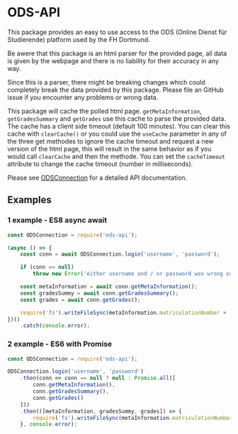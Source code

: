 # ODS-API

This package provides an easy to use access to the ODS (Online Dienst für Studierende) platform used by the FH Dortmund.

Be awere that this package is an html parser for the provided page, all data is given by the webpage and there is no liability for their accuracy in any way.

Since this is a parser, there might be breaking changes which could completely break the data provided by this package. Please file an GitHub issue if you encounter any problems or wrong data.

This package will cache the polled html page. `getMetaInformation`, `getGradesSummary` and `getGrades` use this cache to parse the provided data. The cache has a client side timeout (default 100 minutes). You can clear this cache with `clearCache()` or you could use the `useCache` parameter in any of the three get methodes to ignore the cache timeout and request a new version of the html page, this will result in the same behavior as if you would call `clearCache` and then the methode. You can set the `cacheTimeout` attribute to change the cache timeout (number in milliseconds).

Please see [ODSConnection](./classes/_index_.odsconnection.html) for a detailed API documentation.

## Examples

### 1 example - ES8 async await

<!-- USEFILE: example\\example-01.js -->
```js
const ODSConnection = require('ods-api');

(async () => {
    const conn = await ODSConnection.login('username', 'password');

    if (conn == null)
        throw new Error('either username and / or password was wrong or the the ods service was not reachable');

    const metaInformation = await conn.getMetaInformation();
    const gradesSummy = await conn.getGradesSummary();
    const grades = await conn.getGrades();

    require('fs').writeFileSync(metaInformation.matriculationNumber + '.json', JSON.stringify({ metaInformation, gradesSummy, grades }, undefined, 4));
})()
    .catch(console.error);
```
### 2 example - ES6 with Promise 

<!-- USEFILE: example\\example-02.js -->
```js
const ODSConnection = require('ods-api');

ODSConnection.login('username', 'password')
    .then(conn => conn == null ? null : Promise.all([
        conn.getMetaInformation(),
        conn.getGradesSummary(),
        conn.getGrades()
    ]))
    .then(([metaInformation, gradesSummy, grades]) => {
        require('fs').writeFileSync(metaInformation.matriculationNumber + '.json', JSON.stringify({ metaInformation, gradesSummy, grades }, undefined, 4))
    }, console.error);
```